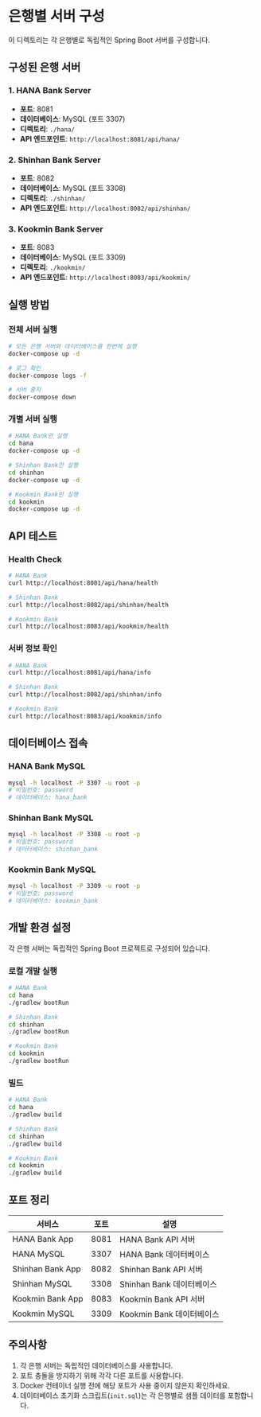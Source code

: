 # 은행별 서버 구성

이 디렉토리는 각 은행별로 독립적인 Spring Boot 서버를 구성합니다.

## 구성된 은행 서버

### 1. HANA Bank Server
- **포트**: 8081
- **데이터베이스**: MySQL (포트 3307)
- **디렉토리**: `./hana/`
- **API 엔드포인트**: `http://localhost:8081/api/hana/`

### 2. Shinhan Bank Server
- **포트**: 8082
- **데이터베이스**: MySQL (포트 3308)
- **디렉토리**: `./shinhan/`
- **API 엔드포인트**: `http://localhost:8082/api/shinhan/`

### 3. Kookmin Bank Server
- **포트**: 8083
- **데이터베이스**: MySQL (포트 3309)
- **디렉토리**: `./kookmin/`
- **API 엔드포인트**: `http://localhost:8083/api/kookmin/`

## 실행 방법

### 전체 서버 실행
```bash
# 모든 은행 서버와 데이터베이스를 한번에 실행
docker-compose up -d

# 로그 확인
docker-compose logs -f

# 서버 중지
docker-compose down
```

### 개별 서버 실행
```bash
# HANA Bank만 실행
cd hana
docker-compose up -d

# Shinhan Bank만 실행
cd shinhan
docker-compose up -d

# Kookmin Bank만 실행
cd kookmin
docker-compose up -d
```

## API 테스트

### Health Check
```bash
# HANA Bank
curl http://localhost:8081/api/hana/health

# Shinhan Bank
curl http://localhost:8082/api/shinhan/health

# Kookmin Bank
curl http://localhost:8083/api/kookmin/health
```

### 서버 정보 확인
```bash
# HANA Bank
curl http://localhost:8081/api/hana/info

# Shinhan Bank
curl http://localhost:8082/api/shinhan/info

# Kookmin Bank
curl http://localhost:8083/api/kookmin/info
```

## 데이터베이스 접속

### HANA Bank MySQL
```bash
mysql -h localhost -P 3307 -u root -p
# 비밀번호: password
# 데이터베이스: hana_bank
```

### Shinhan Bank MySQL
```bash
mysql -h localhost -P 3308 -u root -p
# 비밀번호: password
# 데이터베이스: shinhan_bank
```

### Kookmin Bank MySQL
```bash
mysql -h localhost -P 3309 -u root -p
# 비밀번호: password
# 데이터베이스: kookmin_bank
```

## 개발 환경 설정

각 은행 서버는 독립적인 Spring Boot 프로젝트로 구성되어 있습니다.

### 로컬 개발 실행
```bash
# HANA Bank
cd hana
./gradlew bootRun

# Shinhan Bank
cd shinhan
./gradlew bootRun

# Kookmin Bank
cd kookmin
./gradlew bootRun
```

### 빌드
```bash
# HANA Bank
cd hana
./gradlew build

# Shinhan Bank
cd shinhan
./gradlew build

# Kookmin Bank
cd kookmin
./gradlew build
```

## 포트 정리

| 서비스 | 포트 | 설명 |
|--------|------|------|
| HANA Bank App | 8081 | HANA Bank API 서버 |
| HANA MySQL | 3307 | HANA Bank 데이터베이스 |
| Shinhan Bank App | 8082 | Shinhan Bank API 서버 |
| Shinhan MySQL | 3308 | Shinhan Bank 데이터베이스 |
| Kookmin Bank App | 8083 | Kookmin Bank API 서버 |
| Kookmin MySQL | 3309 | Kookmin Bank 데이터베이스 |

## 주의사항

1. 각 은행 서버는 독립적인 데이터베이스를 사용합니다.
2. 포트 충돌을 방지하기 위해 각각 다른 포트를 사용합니다.
3. Docker 컨테이너 실행 전에 해당 포트가 사용 중이지 않은지 확인하세요.
4. 데이터베이스 초기화 스크립트(`init.sql`)는 각 은행별로 샘플 데이터를 포함합니다.
